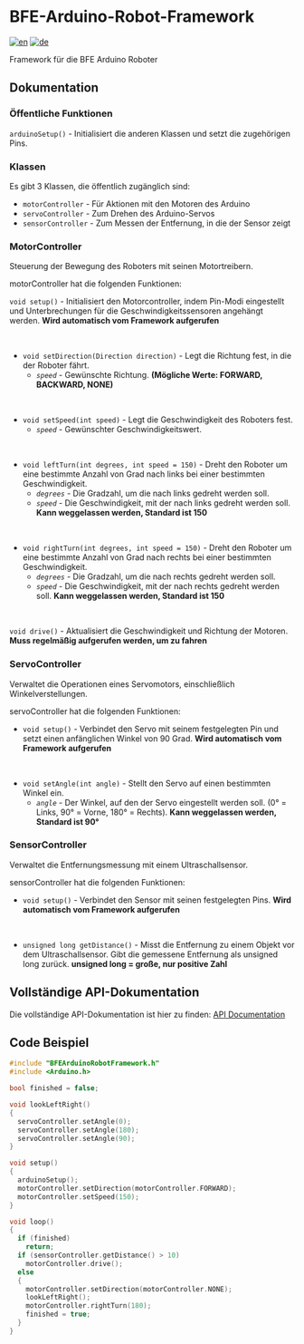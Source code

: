 # BFE-Arduino-Robot-Framework
[![en](https://img.shields.io/badge/lang-en-red.svg)](https://github.com/CwistSilver/BFE-Arduino-Robot-Framework/blob/master/README.md)
[![de](https://img.shields.io/badge/lang-de-green.svg)](https://github.com/CwistSilver/BFE-Arduino-Robot-Framework/blob/master/README.de.md)

Framework für die BFE Arduino Roboter

## Dokumentation

### Öffentliche Funktionen
`arduinoSetup()` - Initialisiert die anderen Klassen und setzt die zugehörigen Pins.

### Klassen
Es gibt 3 Klassen, die öffentlich zugänglich sind:

- `motorController` - Für Aktionen mit den Motoren des Arduino
- `servoController` - Zum Drehen des Arduino-Servos
- `sensorController` - Zum Messen der Entfernung, in die der Sensor zeigt

### MotorController
Steuerung der Bewegung des Roboters mit seinen Motortreibern.

motorController hat die folgenden Funktionen:

`void setup()` - Initialisiert den Motorcontroller, indem Pin-Modi eingestellt und Unterbrechungen für die Geschwindigkeitssensoren angehängt werden. **Wird automatisch vom Framework aufgerufen**

<br/>

- `void setDirection(Direction direction)` - Legt die Richtung fest, in die der Roboter fährt.
  - *`speed`* - Gewünschte Richtung. **(Mögliche Werte: FORWARD, BACKWARD, NONE)**

<br/>

- `void setSpeed(int speed)` - Legt die Geschwindigkeit des Roboters fest.
  - *`speed`* - Gewünschter Geschwindigkeitswert.

<br/>

- `void leftTurn(int degrees, int speed = 150)` - Dreht den Roboter um eine bestimmte Anzahl von Grad nach links bei einer bestimmten Geschwindigkeit.
  - *`degrees`* - Die Gradzahl, um die nach links gedreht werden soll.
  - *`speed`* - Die Geschwindigkeit, mit der nach links gedreht werden soll. **Kann weggelassen werden, Standard ist 150**

<br/>

- `void rightTurn(int degrees, int speed = 150)` - Dreht den Roboter um eine bestimmte Anzahl von Grad nach rechts bei einer bestimmten Geschwindigkeit.
  - *`degrees`* - Die Gradzahl, um die nach rechts gedreht werden soll.
  - *`speed`* - Die Geschwindigkeit, mit der nach rechts gedreht werden soll. **Kann weggelassen werden, Standard ist 150**

<br/>

`void drive()` - Aktualisiert die Geschwindigkeit und Richtung der Motoren. **Muss regelmäßig aufgerufen werden, um zu fahren**

### ServoController
Verwaltet die Operationen eines Servomotors, einschließlich Winkelverstellungen.

servoController hat die folgenden Funktionen:

- `void setup()` - Verbindet den Servo mit seinem festgelegten Pin und setzt einen anfänglichen Winkel von 90 Grad. **Wird automatisch vom Framework aufgerufen**

<br/>

- `void setAngle(int angle)` - Stellt den Servo auf einen bestimmten Winkel ein.
  - *`angle`* - Der Winkel, auf den der Servo eingestellt werden soll. (0° = Links, 90° = Vorne, 180° = Rechts). **Kann weggelassen werden, Standard ist 90°**

### SensorController
Verwaltet die Entfernungsmessung mit einem Ultraschallsensor.

sensorController hat die folgenden Funktionen:

- `void setup()` - Verbindet den Sensor mit seinen festgelegten Pins. **Wird automatisch vom Framework aufgerufen**

<br/>

- `unsigned long getDistance()` - Misst die Entfernung zu einem Objekt vor dem Ultraschallsensor. Gibt die gemessene Entfernung als unsigned long zurück. **unsigned long = große, nur positive Zahl**

## Vollständige API-Dokumentation
Die vollständige API-Dokumentation ist hier zu finden: [API Documentation](https://CwistSilver.github.io/BFE-Arduino-Robot-Framework/index.html)

## Code Beispiel
```c++
#include "BFEArduinoRobotFramework.h"
#include <Arduino.h>

bool finished = false;

void lookLeftRight()
{
  servoController.setAngle(0);
  servoController.setAngle(180);
  servoController.setAngle(90);
}

void setup()
{
  arduinoSetup();
  motorController.setDirection(motorController.FORWARD);
  motorController.setSpeed(150);
}

void loop()
{
  if (finished)
    return;
  if (sensorController.getDistance() > 10)
    motorController.drive();
  else
  {
    motorController.setDirection(motorController.NONE);
    lookLeftRight();
    motorController.rightTurn(180);
    finished = true;
  }
}
```
